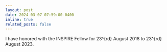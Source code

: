 ```yaml
---
layout: post
date: 2024-03-07 07:59:00-0400
inline: true
related_posts: false
---
```


<!-- A simple inline announcement with Markdown emoji! :sparkles: :smile: -->

I have honored with the INSPIRE Fellow for 23^{rd} August 2018 to 23^{rd} August 2023. 